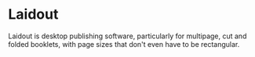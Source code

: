 # Laidout

Laidout is desktop publishing software, particularly for multipage, cut and
folded booklets, with page sizes that don't even have to be rectangular.
